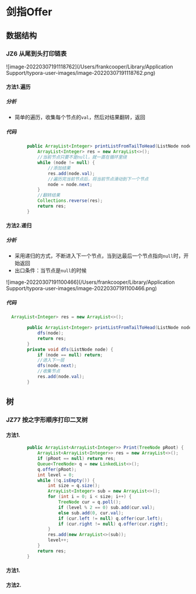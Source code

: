 # 剑指Offer

## 数据结构

### JZ6 从尾到头打印链表

![image-20220307191118762](/Users/frankcooper/Library/Application Support/typora-user-images/image-20220307191118762.png)

#### 方法1.遍历

##### 分析

- 简单的遍历，收集每个节点的`val`，然后对结果翻转，返回

##### 代码

```java
        public ArrayList<Integer> printListFromTailToHead(ListNode node) {
            ArrayList<Integer> res = new ArrayList<>();
            //当前节点只要不是null，就一直在循环里绕
            while (node != null) {
                //添加结果
                res.add(node.val);
                //遍历完当前节点后，将当前节点滑动到下一个节点
                node = node.next;
            }
            //翻转结果
            Collections.reverse(res);
            return res;
        }
```

#### 方法2.递归

##### 分析

- 采用递归的方式，不断进入下一个节点，当到达最后一个节点指向`null`时，开始返回
- 出口条件：当节点是`null`的时候

![image-20220307191100466](/Users/frankcooper/Library/Application Support/typora-user-images/image-20220307191100466.png)

##### 代码

```java
  ArrayList<Integer> res = new ArrayList<>();

        public ArrayList<Integer> printListFromTailToHead(ListNode node) {
            dfs(node);
            return res;
        }
        private void dfs(ListNode node) {
            if (node == null) return;
            //进入下一层
            dfs(node.next);
            //收集节点
            res.add(node.val);
        }
```





## 树

### JZ77 按之字形顺序打印二叉树

#### 方法1.

```java
        public ArrayList<ArrayList<Integer>> Print(TreeNode pRoot) {
            ArrayList<ArrayList<Integer>> res = new ArrayList<>();
            if (pRoot == null) return res;
            Queue<TreeNode> q = new LinkedList<>();
            q.offer(pRoot);
            int level = 0;
            while (!q.isEmpty()) {
                int size = q.size();
                ArrayList<Integer> sub = new ArrayList<>();
                for (int i = 0; i < size; i++) {
                    TreeNode cur = q.poll();
                    if (level % 2 == 0) sub.add(cur.val);
                    else sub.add(0, cur.val);
                    if (cur.left != null) q.offer(cur.left);
                    if (cur.right != null) q.offer(cur.right);
                }
                res.add(new ArrayList<>(sub));
                level++;
            }
            return res;
        }
```





#### 方法1.

#### 方法2.